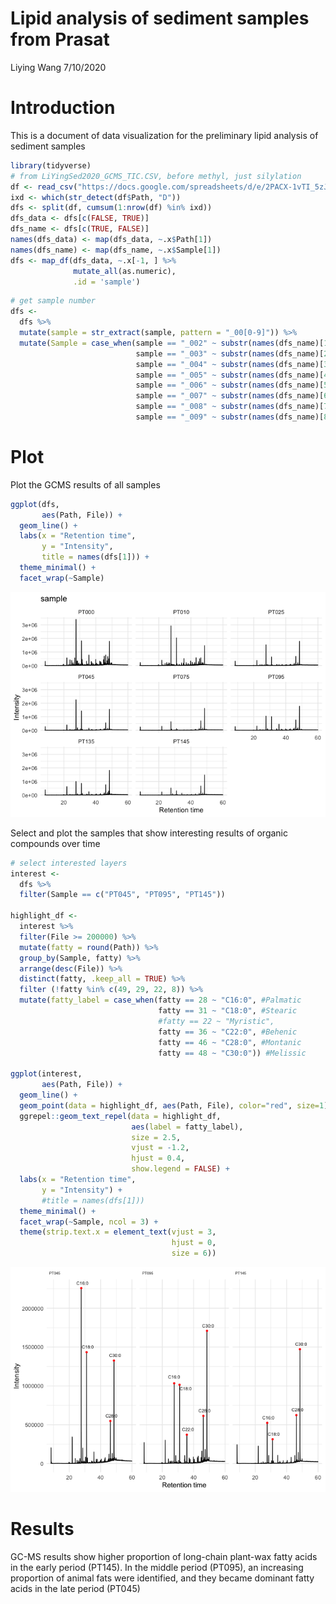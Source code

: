Lipid analysis of sediment samples from Prasat
================
Liying Wang
7/10/2020

# Introduction

This is a document of data visualization for the preliminary lipid
analysis of sediment samples

``` r
library(tidyverse)
# from LiYingSed2020_GCMS_TIC.CSV, before methyl, just silylation
df <- read_csv("https://docs.google.com/spreadsheets/d/e/2PACX-1vTI_5zJpN_dywxtdFBKtON89jKXTzJencesAWjtO9yDZ4_LljkiLu9_EkP9XeIF8VrQxS2H_iU1ZnC4/pub?output=csv")
ixd <- which(str_detect(df$Path, "D"))
dfs <- split(df, cumsum(1:nrow(df) %in% ixd))
dfs_data <- dfs[c(FALSE, TRUE)]
dfs_name <- dfs[c(TRUE, FALSE)]
names(dfs_data) <- map(dfs_data, ~.x$Path[1])
names(dfs_name) <- map(dfs_name, ~.x$Sample[1])
dfs <- map_df(dfs_data, ~.x[-1, ] %>% 
              mutate_all(as.numeric), 
              .id = 'sample')
```

``` r
# get sample number
dfs <- 
  dfs %>% 
  mutate(sample = str_extract(sample, pattern = "_00[0-9]")) %>% 
  mutate(Sample = case_when(sample == "_002" ~ substr(names(dfs_name)[1], start = 1, stop = 5),
                            sample == "_003" ~ substr(names(dfs_name)[2], start = 1, stop = 5),
                            sample == "_004" ~ substr(names(dfs_name)[3], start = 1, stop = 5),
                            sample == "_005" ~ substr(names(dfs_name)[4], start = 1, stop = 5),
                            sample == "_006" ~ substr(names(dfs_name)[5], start = 1, stop = 5),
                            sample == "_007" ~ substr(names(dfs_name)[6], start = 1, stop = 5),
                            sample == "_008" ~ substr(names(dfs_name)[7], start = 1, stop = 5),
                            sample == "_009" ~ substr(names(dfs_name)[8], start = 1, stop = 5)))
```

# Plot

Plot the GCMS results of all samples

``` r
ggplot(dfs,
       aes(Path, File)) +
  geom_line() +
  labs(x = "Retention time",
       y = "Intensity",
       title = names(dfs[1])) +
  theme_minimal() +
  facet_wrap(~Sample)
```

![](geochemical_analysis_files/figure-gfm/plot-all-1.png)<!-- -->

Select and plot the samples that show interesting results of organic
compounds over time

``` r
# select interested layers
interest <- 
  dfs %>% 
  filter(Sample == c("PT045", "PT095", "PT145"))

highlight_df <- 
  interest %>% 
  filter(File >= 200000) %>% 
  mutate(fatty = round(Path)) %>% 
  group_by(Sample, fatty) %>% 
  arrange(desc(File)) %>% 
  distinct(fatty, .keep_all = TRUE) %>% 
  filter (!fatty %in% c(49, 29, 22, 8)) %>% 
  mutate(fatty_label = case_when(fatty == 28 ~ "C16:0", #Palmatic
                                 fatty == 31 ~ "C18:0", #Stearic
                                 #fatty == 22 ~ "Myristic",
                                 fatty == 36 ~ "C22:0", #Behenic
                                 fatty == 46 ~ "C28:0", #Montanic
                                 fatty == 48 ~ "C30:0")) #Melissic

ggplot(interest,
       aes(Path, File)) +
  geom_line() +
  geom_point(data = highlight_df, aes(Path, File), color="red", size=1) +
  ggrepel::geom_text_repel(data = highlight_df, 
                           aes(label = fatty_label),
                           size = 2.5,
                           vjust = -1.2, 
                           hjust = 0.4,
                           show.legend = FALSE) +
  labs(x = "Retention time",
       y = "Intensity") +
       #title = names(dfs[1]))
  theme_minimal() +
  facet_wrap(~Sample, ncol = 3) +
  theme(strip.text.x = element_text(vjust = 3,
                                    hjust = 0,
                                    size = 6))
```

![](geochemical_analysis_files/figure-gfm/plot-selected-sample-1.png)<!-- -->

# Results

GC-MS results show higher proportion of long-chain plant-wax fatty acids
in the early period (PT145). In the middle period (PT095), an increasing
proportion of animal fats were identified, and they became dominant
fatty acids in the late period (PT045)
